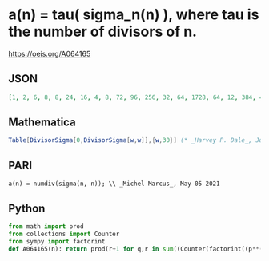 # a\(n\) \= tau\( sigma\_n\(n\) \), where tau is the number of divisors of n\.
https://oeis.org/A064165
## JSON
```JSON
[1, 2, 6, 8, 8, 24, 16, 4, 8, 72, 96, 256, 32, 64, 1728, 64, 12, 384, 48, 2048, 3456, 128, 512, 2304, 256, 384, 2048, 9216, 128, 69120, 384, 2048, 184320, 2304, 81920, 2048, 128, 256, 9216, 1024, 64, 138240, 384, 16384, 32768, 3072, 2560, 131072, 64, 4194304, 196608]
```
## Mathematica
```Mathematica
Table[DivisorSigma[0,DivisorSigma[w,w]],{w,30}] (* _Harvey P. Dale_, Jul 08 2019 *)
```
## PARI
```PARI
a(n) = numdiv(sigma(n, n)); \\ _Michel Marcus_, May 05 2021
```
## Python
```Python
from math import prod
from collections import Counter
from sympy import factorint
def A064165(n): return prod(r+1 for q,r in sum((Counter(factorint((p**(n*(e+1))-1)//(p**n-1))) for p, e in factorint(n).items()),Counter()).items()) # _Chai Wah Wu_, Jan 28 2022
```
